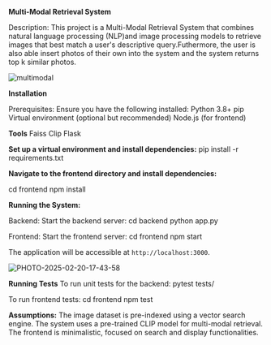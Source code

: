 **Multi-Modal Retrieval System**

Description:
This project is a Multi-Modal Retrieval System that combines natural language processing (NLP)and image processing models to retrieve images that best match a user's descriptive query.Futhermore, the user is also able insert photos of their own into the system and the system returns top k similar photos. 

![multimodal](https://github.com/user-attachments/assets/b2c6c17e-49b1-4598-ada3-c65e252f148b)

**Installation**

Prerequisites:
Ensure you have the following installed:
Python 3.8+
pip
Virtual environment (optional but recommended)
Node.js (for frontend)

**Tools**
Faiss
Clip
Flask

**Set up a virtual environment and install dependencies:**
   pip install -r requirements.txt
   
  **Navigate to the frontend directory and install dependencies:**
  
  cd frontend
  npm install

**Running the System:**

Backend:
Start the backend server:
cd backend
python app.py

Frontend:
Start the frontend server:
cd frontend
npm start

The application will be accessible at `http://localhost:3000`.

![PHOTO-2025-02-20-17-43-58](https://github.com/user-attachments/assets/787edfe0-0fc2-4920-898d-4fb03418de3a)

**Running Tests**
To run unit tests for the backend:
pytest tests/

To run frontend tests:
cd frontend
npm test

**Assumptions:**
The image dataset is pre-indexed using a vector search engine.
The system uses a pre-trained CLIP model for multi-modal retrieval.
The frontend is minimalistic, focused on search and display functionalities.






